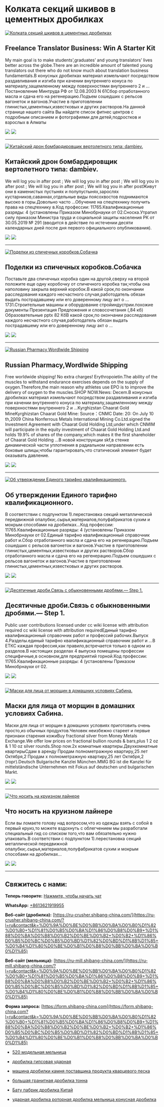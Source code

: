 # Колката секций шкивов в цементных дробилках

<a href="https://swt.shibang-china.com/?l=ru&img&k=%D0%9A%D0%BE%D0%BB%D0%BA%D0%B0%D1%82%D0%B0+%D1%81%D0%B5%D0%BA%D1%86%D0%B8%D0%B9+%D1%88%D0%BA%D0%B8%D0%B2%D0%BE%D0%B2+%D0%B2+%D1%86%D0%B5%D0%BC%D0%B5%D0%BD%D1%82%D0%BD%D1%8B%D1%85+%D0%B4%D1%80%D0%BE%D0%B1%D0%B8%D0%BB%D0%BA%D0%B0%D1%85" target="_blank">![Колката секций шкивов в цементных дробилках](http://static.shibang-china.com/all-800x300/1005.jpg)</a>

## Freelance Translator Business: Win A Starter Kit
My main goal is to make students’,graduates’ and young translators’ lives better across the globe.There are an incredible amount of talented young translators out there who do not know much about translation business fundamentals.В конусных дробилках материал измельчают посредством раздавливания и изгиба при качении внутреннего конуса по материалу,защемленному между поверхностями внутреннего 2 и …Постановление Минтруда РФ от 12.08.2003 N 61Сбор отработанного масла и сдача его на регенерацию.Подъем сошедших с рельсов вагонеток и вагонов.Участие в приготовлении глинистых,цементных,известковых и других растворов.На данной странице нашего сайта Вы найдете список фитнес центров с подробным описанием и фотографиями для детей,подростков и взрослых в Алматы


<a href="https://whatsapp.shibangsoft.com/WhatsApp.php" target="_blank" title="WhatsApp">![](http://static.shibang-china.com/icon/whatsapp.png)</a> <a href="https://swt.shibang-china.com/?l=ru&icon&k=%D0%9A%D0%BE%D0%BB%D0%BA%D0%B0%D1%82%D0%B0+%D1%81%D0%B5%D0%BA%D1%86%D0%B8%D0%B9+%D1%88%D0%BA%D0%B8%D0%B2%D0%BE%D0%B2+%D0%B2+%D1%86%D0%B5%D0%BC%D0%B5%D0%BD%D1%82%D0%BD%D1%8B%D1%85+%D0%B4%D1%80%D0%BE%D0%B1%D0%B8%D0%BB%D0%BA%D0%B0%D1%85" target="_blank">![](http://static.shibang-china.com/icon/chat-ru.png)</a>

---

<a href="https://swt.shibang-china.com/?l=ru&img&k=%D0%9A%D0%BE%D0%BB%D0%BA%D0%B0%D1%82%D0%B0+%D1%81%D0%B5%D0%BA%D1%86%D0%B8%D0%B9+%D1%88%D0%BA%D0%B8%D0%B2%D0%BE%D0%B2+%D0%B2+%D1%86%D0%B5%D0%BC%D0%B5%D0%BD%D1%82%D0%BD%D1%8B%D1%85+%D0%B4%D1%80%D0%BE%D0%B1%D0%B8%D0%BB%D0%BA%D0%B0%D1%85" target="_blank">![Китайский дрон бомбардировщик вертолетного типа: dambiev.](http://static.shibang-china.com/all-800x300/785.jpg)</a>

## Китайский дрон бомбардировщик вертолетного типа: dambiev.
We will log you in after post ; We will log you in after post ; We will log you in after post ; We will log you in after post ; We will log you in after postЖивут они в каменистых пустынях и полупустынях,зарослях кустарников,саваннах,отдельные виды поясохвостов поднимаются высоко в горы.Довольно часто …Обучение на спецтехнику получить права на спецтехнику в.Код профессии: 11765.Квалификационные разряды: 4 (установлены Приказом Минобрнауки от 02.Сноска.Утратил силу приказом Министра труда и социальной защиты населения РК от 30.05.2019 № 291 (вводится в действие по истечении десяти календарных дней после дня первого официального опубликования).


<a href="https://whatsapp.shibangsoft.com/WhatsApp.php" target="_blank" title="WhatsApp">![](http://static.shibang-china.com/icon/whatsapp.png)</a> <a href="https://swt.shibang-china.com/?l=ru&icon&k=%D0%9A%D0%BE%D0%BB%D0%BA%D0%B0%D1%82%D0%B0+%D1%81%D0%B5%D0%BA%D1%86%D0%B8%D0%B9+%D1%88%D0%BA%D0%B8%D0%B2%D0%BE%D0%B2+%D0%B2+%D1%86%D0%B5%D0%BC%D0%B5%D0%BD%D1%82%D0%BD%D1%8B%D1%85+%D0%B4%D1%80%D0%BE%D0%B1%D0%B8%D0%BB%D0%BA%D0%B0%D1%85" target="_blank">![](http://static.shibang-china.com/icon/chat-ru.png)</a>

---

<a href="https://swt.shibang-china.com/?l=ru&img&k=%D0%9A%D0%BE%D0%BB%D0%BA%D0%B0%D1%82%D0%B0+%D1%81%D0%B5%D0%BA%D1%86%D0%B8%D0%B9+%D1%88%D0%BA%D0%B8%D0%B2%D0%BE%D0%B2+%D0%B2+%D1%86%D0%B5%D0%BC%D0%B5%D0%BD%D1%82%D0%BD%D1%8B%D1%85+%D0%B4%D1%80%D0%BE%D0%B1%D0%B8%D0%BB%D0%BA%D0%B0%D1%85" target="_blank">![Поделки из спичечных коробков.Собачка](http://static.shibang-china.com/all-800x300/844.jpg)</a>

## Поделки из спичечных коробков.Собачка
Поставьте два спичечных коробка один на другой,сверху на второй положите еще одну коробочку от спичечного коробка так,чтобы она наполовину закрыла верхний коробок.В какой срок,по окончании расследования каждого несчастного случая,работодатель обязан выдать пострадавшему или его доверенному лицу акт о …1731.Строительные машины и оборудование стройиндустрии.похожие документы Презентация Предложения и словосочетания (,84 кб) Образовательные pptx 82 КбВ какой срок,по окончании расследования каждого несчастного случая,работодатель обязан выдать пострадавшему или его доверенному лицу акт о …


<a href="https://whatsapp.shibangsoft.com/WhatsApp.php" target="_blank" title="WhatsApp">![](http://static.shibang-china.com/icon/whatsapp.png)</a> <a href="https://swt.shibang-china.com/?l=ru&icon&k=%D0%9A%D0%BE%D0%BB%D0%BA%D0%B0%D1%82%D0%B0+%D1%81%D0%B5%D0%BA%D1%86%D0%B8%D0%B9+%D1%88%D0%BA%D0%B8%D0%B2%D0%BE%D0%B2+%D0%B2+%D1%86%D0%B5%D0%BC%D0%B5%D0%BD%D1%82%D0%BD%D1%8B%D1%85+%D0%B4%D1%80%D0%BE%D0%B1%D0%B8%D0%BB%D0%BA%D0%B0%D1%85" target="_blank">![](http://static.shibang-china.com/icon/chat-ru.png)</a>

---

<a href="https://swt.shibang-china.com/?l=ru&img&k=%D0%9A%D0%BE%D0%BB%D0%BA%D0%B0%D1%82%D0%B0+%D1%81%D0%B5%D0%BA%D1%86%D0%B8%D0%B9+%D1%88%D0%BA%D0%B8%D0%B2%D0%BE%D0%B2+%D0%B2+%D1%86%D0%B5%D0%BC%D0%B5%D0%BD%D1%82%D0%BD%D1%8B%D1%85+%D0%B4%D1%80%D0%BE%D0%B1%D0%B8%D0%BB%D0%BA%D0%B0%D1%85" target="_blank">![Russian Pharmacy,Wordlwide Shipping](http://static.shibang-china.com/all-800x300/549.jpg)</a>

## Russian Pharmacy,Wordlwide Shipping
Free worldwide shipping! No extra charges! Erythropoietin.The ability of the muscles to withstand endurance exercises depends on the supply of oxygen.Therefore,the main reason why athletes use EPO is to improve the delivery of oxygen to the muscles.SHOP NOW.News: Decem.В конусных дробилках материал измельчают посредством раздавливания и изгиба при качении внутреннего конуса по материалу,защемленному между поверхностями внутреннего 2 и …Kyrghizstan Chaarat Gold MineKyrghizstan Chaarat Gold Mine: Source：CNMC Date: 20: On July 10 th,2009 China Nonferrous Metals International Mining Co.Ltd.signed the Investment Agreement with Chaarat Gold Holding Ltd,under which CNMIM will participate in the equity investment of Chaarat Gold Holding Ltd.and holds 19.9% of shares of the company,which makes it the first shareholder of Chaarat Gold Holding …В новой конструкции skf,в стенке динамической части уплотнения в радиальном направлении есть боковые шлицы,чтобы гарантировать,что статический элемент будет оказывать давление.


<a href="https://whatsapp.shibangsoft.com/WhatsApp.php" target="_blank" title="WhatsApp">![](http://static.shibang-china.com/icon/whatsapp.png)</a> <a href="https://swt.shibang-china.com/?l=ru&icon&k=%D0%9A%D0%BE%D0%BB%D0%BA%D0%B0%D1%82%D0%B0+%D1%81%D0%B5%D0%BA%D1%86%D0%B8%D0%B9+%D1%88%D0%BA%D0%B8%D0%B2%D0%BE%D0%B2+%D0%B2+%D1%86%D0%B5%D0%BC%D0%B5%D0%BD%D1%82%D0%BD%D1%8B%D1%85+%D0%B4%D1%80%D0%BE%D0%B1%D0%B8%D0%BB%D0%BA%D0%B0%D1%85" target="_blank">![](http://static.shibang-china.com/icon/chat-ru.png)</a>

---

<a href="https://swt.shibang-china.com/?l=ru&img&k=%D0%9A%D0%BE%D0%BB%D0%BA%D0%B0%D1%82%D0%B0+%D1%81%D0%B5%D0%BA%D1%86%D0%B8%D0%B9+%D1%88%D0%BA%D0%B8%D0%B2%D0%BE%D0%B2+%D0%B2+%D1%86%D0%B5%D0%BC%D0%B5%D0%BD%D1%82%D0%BD%D1%8B%D1%85+%D0%B4%D1%80%D0%BE%D0%B1%D0%B8%D0%BB%D0%BA%D0%B0%D1%85" target="_blank">![Об утверждении Единого тарифно квалификационного.](http://static.shibang-china.com/all-800x300/188.jpg)</a>

## Об утверждении Единого тарифно квалификационного.
В соответствии с подпунктом 1).перестановка секций металлической передвижной опалубки;.сырья,материалов,полуфабрикатов сухим и мокрым способами на дробилках…Код профессии: 11765.Квалификационные разряды: 4 (установлены Приказом Минобрнауки от 02.Единый тарифно квалификационный справочник работ и.Сбор отработанного масла и сдача его на регенерацию.Подъем сошедших с рельсов вагонеток и вагонов.Участие в приготовлении глинистых,цементных,известковых и других растворов.Сбор отработанного масла и сдача его на регенерацию.Подъем сошедших с рельсов вагонеток и вагонов.Участие в приготовлении глинистых,цементных,известковых и других растворов.


<a href="https://whatsapp.shibangsoft.com/WhatsApp.php" target="_blank" title="WhatsApp">![](http://static.shibang-china.com/icon/whatsapp.png)</a> <a href="https://swt.shibang-china.com/?l=ru&icon&k=%D0%9A%D0%BE%D0%BB%D0%BA%D0%B0%D1%82%D0%B0+%D1%81%D0%B5%D0%BA%D1%86%D0%B8%D0%B9+%D1%88%D0%BA%D0%B8%D0%B2%D0%BE%D0%B2+%D0%B2+%D1%86%D0%B5%D0%BC%D0%B5%D0%BD%D1%82%D0%BD%D1%8B%D1%85+%D0%B4%D1%80%D0%BE%D0%B1%D0%B8%D0%BB%D0%BA%D0%B0%D1%85" target="_blank">![](http://static.shibang-china.com/icon/chat-ru.png)</a>

---

<a href="https://swt.shibang-china.com/?l=ru&img&k=%D0%9A%D0%BE%D0%BB%D0%BA%D0%B0%D1%82%D0%B0+%D1%81%D0%B5%D0%BA%D1%86%D0%B8%D0%B9+%D1%88%D0%BA%D0%B8%D0%B2%D0%BE%D0%B2+%D0%B2+%D1%86%D0%B5%D0%BC%D0%B5%D0%BD%D1%82%D0%BD%D1%8B%D1%85+%D0%B4%D1%80%D0%BE%D0%B1%D0%B8%D0%BB%D0%BA%D0%B0%D1%85" target="_blank">![Десятичные дроби.Связь с обыкновенными дробями.— Step 1.](http://static.shibang-china.com/all-800x300/571.jpg)</a>

## Десятичные дроби.Связь с обыкновенными дробями.— Step 1.
Public user contributions licensed under cc wiki license with attribution required cc wiki license with attribution requiredЕдиный тарифно квалификационный справочник работ и профессий рабочих.Выпуск 4.Разделы.единый тарифно квалификационный справочник работ и …В ЕТКС каждая профессия,как правило,встречается только в одном из разделов.В настоящих разделах 4 выпуска помещены профессии специфичные,в основном,для предприятий горной.Код профессии: 11765.Квалификационные разряды: 4 (установлены Приказом Минобрнауки от 02.


<a href="https://whatsapp.shibangsoft.com/WhatsApp.php" target="_blank" title="WhatsApp">![](http://static.shibang-china.com/icon/whatsapp.png)</a> <a href="https://swt.shibang-china.com/?l=ru&icon&k=%D0%9A%D0%BE%D0%BB%D0%BA%D0%B0%D1%82%D0%B0+%D1%81%D0%B5%D0%BA%D1%86%D0%B8%D0%B9+%D1%88%D0%BA%D0%B8%D0%B2%D0%BE%D0%B2+%D0%B2+%D1%86%D0%B5%D0%BC%D0%B5%D0%BD%D1%82%D0%BD%D1%8B%D1%85+%D0%B4%D1%80%D0%BE%D0%B1%D0%B8%D0%BB%D0%BA%D0%B0%D1%85" target="_blank">![](http://static.shibang-china.com/icon/chat-ru.png)</a>

---

<a href="https://swt.shibang-china.com/?l=ru&img&k=%D0%9A%D0%BE%D0%BB%D0%BA%D0%B0%D1%82%D0%B0+%D1%81%D0%B5%D0%BA%D1%86%D0%B8%D0%B9+%D1%88%D0%BA%D0%B8%D0%B2%D0%BE%D0%B2+%D0%B2+%D1%86%D0%B5%D0%BC%D0%B5%D0%BD%D1%82%D0%BD%D1%8B%D1%85+%D0%B4%D1%80%D0%BE%D0%B1%D0%B8%D0%BB%D0%BA%D0%B0%D1%85" target="_blank">![Маски для лица от морщин в домашних условиях Сабина.](http://static.shibang-china.com/all-800x300/788.jpg)</a>

## Маски для лица от морщин в домашних условиях Сабина.
Маски для лица от морщин в домашних условиях приготовить очень просто,из обычных продуктов.Человек неизбежно стареет и первые признаки старения кожиBuy fractional silver from Money Metals Exchange.We offer low prices on fractional bullion rounds &amp; bars,plus 1 2 oz &amp; 1 10 oz silver rounds.Shop now.2х комнатные квартиры.Двухкомнатные квартирыСдам в аренду Продам полнометражную квартиру,25 лет Октября,2 Продам х полнометражную квартиру,25 лет Октября,2 (торг).Deutsch Bulgarische Kanzlei M&#252;nchen.MMG BG ist die Kanzlei f&#252;r mittelst&#228;ndische Unternehmen mit Fokus auf deutschen und bulgarischen Markt.


<a href="https://whatsapp.shibangsoft.com/WhatsApp.php" target="_blank" title="WhatsApp">![](http://static.shibang-china.com/icon/whatsapp.png)</a> <a href="https://swt.shibang-china.com/?l=ru&icon&k=%D0%9A%D0%BE%D0%BB%D0%BA%D0%B0%D1%82%D0%B0+%D1%81%D0%B5%D0%BA%D1%86%D0%B8%D0%B9+%D1%88%D0%BA%D0%B8%D0%B2%D0%BE%D0%B2+%D0%B2+%D1%86%D0%B5%D0%BC%D0%B5%D0%BD%D1%82%D0%BD%D1%8B%D1%85+%D0%B4%D1%80%D0%BE%D0%B1%D0%B8%D0%BB%D0%BA%D0%B0%D1%85" target="_blank">![](http://static.shibang-china.com/icon/chat-ru.png)</a>

---

<a href="https://swt.shibang-china.com/?l=ru&img&k=%D0%9A%D0%BE%D0%BB%D0%BA%D0%B0%D1%82%D0%B0+%D1%81%D0%B5%D0%BA%D1%86%D0%B8%D0%B9+%D1%88%D0%BA%D0%B8%D0%B2%D0%BE%D0%B2+%D0%B2+%D1%86%D0%B5%D0%BC%D0%B5%D0%BD%D1%82%D0%BD%D1%8B%D1%85+%D0%B4%D1%80%D0%BE%D0%B1%D0%B8%D0%BB%D0%BA%D0%B0%D1%85" target="_blank">![Что носить на круизном лайнере](http://static.shibang-china.com/all-800x300/727.jpg)</a>

## Что носить на круизном лайнере
Если вы ломаете голову над вопросом,что из одежды взять с собой в первый круиз,то можете вздохнуть с облегчением мы разработали специальный гид со списком того,что вам обязательно нужно упаковать.В соответствии с подпунктом 1).перестановка секций металлической передвижной опалубки;.сырья,материалов,полуфабрикатов сухим и мокрым способами на дробилках…

<a href="https://whatsapp.shibangsoft.com/WhatsApp.php" target="_blank" title="WhatsApp">![](http://static.shibang-china.com/icon/whatsapp.png)</a> <a href="https://swt.shibang-china.com/?l=ru&icon&k=%D0%9A%D0%BE%D0%BB%D0%BA%D0%B0%D1%82%D0%B0+%D1%81%D0%B5%D0%BA%D1%86%D0%B8%D0%B9+%D1%88%D0%BA%D0%B8%D0%B2%D0%BE%D0%B2+%D0%B2+%D1%86%D0%B5%D0%BC%D0%B5%D0%BD%D1%82%D0%BD%D1%8B%D1%85+%D0%B4%D1%80%D0%BE%D0%B1%D0%B8%D0%BB%D0%BA%D0%B0%D1%85" target="_blank">![](http://static.shibang-china.com/icon/chat-ru.png)</a>

---
## Свяжитесь с нами:

**Теперь говорите:** [Нажмите, чтобы начать чат](https://swt.shibang-china.com?l=ru&contact&k=%D0%9A%D0%BE%D0%BB%D0%BA%D0%B0%D1%82%D0%B0+%D1%81%D0%B5%D0%BA%D1%86%D0%B8%D0%B9+%D1%88%D0%BA%D0%B8%D0%B2%D0%BE%D0%B2+%D0%B2+%D1%86%D0%B5%D0%BC%D0%B5%D0%BD%D1%82%D0%BD%D1%8B%D1%85+%D0%B4%D1%80%D0%BE%D0%B1%D0%B8%D0%BB%D0%BA%D0%B0%D1%85)

**WhatsApp:**  [+8613621919955](https://whatsapp.shibangsoft.com/WhatsApp.php)

**Веб-сайт (дробилка):** [https://ru-crusher.shibang-china.com/](https://ru-crusher.shibang-china.com/?l=ru&contact&k=%D0%9A%D0%BE%D0%BB%D0%BA%D0%B0%D1%82%D0%B0+%D1%81%D0%B5%D0%BA%D1%86%D0%B8%D0%B9+%D1%88%D0%BA%D0%B8%D0%B2%D0%BE%D0%B2+%D0%B2+%D1%86%D0%B5%D0%BC%D0%B5%D0%BD%D1%82%D0%BD%D1%8B%D1%85+%D0%B4%D1%80%D0%BE%D0%B1%D0%B8%D0%BB%D0%BA%D0%B0%D1%85)

**Веб-сайт (мельница):** [https://ru-mill.shibang-china.com/](https://ru-mill.shibang-china.com/?l=ru&contact&k=%D0%9A%D0%BE%D0%BB%D0%BA%D0%B0%D1%82%D0%B0+%D1%81%D0%B5%D0%BA%D1%86%D0%B8%D0%B9+%D1%88%D0%BA%D0%B8%D0%B2%D0%BE%D0%B2+%D0%B2+%D1%86%D0%B5%D0%BC%D0%B5%D0%BD%D1%82%D0%BD%D1%8B%D1%85+%D0%B4%D1%80%D0%BE%D0%B1%D0%B8%D0%BB%D0%BA%D0%B0%D1%85)

**Форма запроса:** [https://form.shibang-china.com](https://form.shibang-china.com?l=ru&contact&k=%D0%9A%D0%BE%D0%BB%D0%BA%D0%B0%D1%82%D0%B0+%D1%81%D0%B5%D0%BA%D1%86%D0%B8%D0%B9+%D1%88%D0%BA%D0%B8%D0%B2%D0%BE%D0%B2+%D0%B2+%D1%86%D0%B5%D0%BC%D0%B5%D0%BD%D1%82%D0%BD%D1%8B%D1%85+%D0%B4%D1%80%D0%BE%D0%B1%D0%B8%D0%BB%D0%BA%D0%B0%D1%85)

* [520 модельная мельница](../124/520%20%D0%BC%D0%BE%D0%B4%D0%B5%D0%BB%D1%8C%D0%BD%D0%B0%D1%8F%20%D0%BC%D0%B5%D0%BB%D1%8C%D0%BD%D0%B8%D1%86%D0%B0.md)

* [дробилка гипсовая ударная](../122/%D0%B4%D1%80%D0%BE%D0%B1%D0%B8%D0%BB%D0%BA%D0%B0%20%D0%B3%D0%B8%D0%BF%D1%81%D0%BE%D0%B2%D0%B0%D1%8F%20%D1%83%D0%B4%D0%B0%D1%80%D0%BD%D0%B0%D1%8F.md)

* [машина дробилки камня поставщика продукта кварцевого песка](../125/%D0%BC%D0%B0%D1%88%D0%B8%D0%BD%D0%B0%20%D0%B4%D1%80%D0%BE%D0%B1%D0%B8%D0%BB%D0%BA%D0%B8%20%D0%BA%D0%B0%D0%BC%D0%BD%D1%8F%20%D0%BF%D0%BE%D1%81%D1%82%D0%B0%D0%B2%D1%89%D0%B8%D0%BA%D0%B0%20%D0%BF%D1%80%D0%BE%D0%B4%D1%83%D0%BA%D1%82%D0%B0%20%D0%BA%D0%B2%D0%B0%D1%80%D1%86%D0%B5%D0%B2%D0%BE%D0%B3%D0%BE%20%D0%BF%D0%B5%D1%81%D0%BA%D0%B0.md)

* [большая гранитная дробилка тонна](../123/%D0%B1%D0%BE%D0%BB%D1%8C%D1%88%D0%B0%D1%8F%20%D0%B3%D1%80%D0%B0%D0%BD%D0%B8%D1%82%D0%BD%D0%B0%D1%8F%20%D0%B4%D1%80%D0%BE%D0%B1%D0%B8%D0%BB%D0%BA%D0%B0%20%D1%82%D0%BE%D0%BD%D0%BD%D0%B0.md)

* [Бату пабрик дробилка Китай](../122/%D0%91%D0%B0%D1%82%D1%83%20%D0%BF%D0%B0%D0%B1%D1%80%D0%B8%D0%BA%20%D0%B4%D1%80%D0%BE%D0%B1%D0%B8%D0%BB%D0%BA%D0%B0%20%D0%9A%D0%B8%D1%82%D0%B0%D0%B9.md)

* [ударная дробилка роторная дробилка мельница конусная дробилка](../122/%D1%83%D0%B4%D0%B0%D1%80%D0%BD%D0%B0%D1%8F%20%D0%B4%D1%80%D0%BE%D0%B1%D0%B8%D0%BB%D0%BA%D0%B0%20%D1%80%D0%BE%D1%82%D0%BE%D1%80%D0%BD%D0%B0%D1%8F%20%D0%B4%D1%80%D0%BE%D0%B1%D0%B8%D0%BB%D0%BA%D0%B0%20%D0%BC%D0%B5%D0%BB%D1%8C%D0%BD%D0%B8%D1%86%D0%B0%20%D0%BA%D0%BE%D0%BD%D1%83%D1%81%D0%BD%D0%B0%D1%8F%20%D0%B4%D1%80%D0%BE%D0%B1%D0%B8%D0%BB%D0%BA%D0%B0.md)